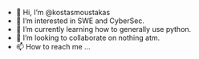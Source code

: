 - 👋 Hi, I’m @kostasmoustakas
- 👀 I’m interested in SWE and CyberSec.
- 🌱 I’m currently learning how to generally use python.
- 💞️ I’m looking to collaborate on nothing atm.
- 📫 How to reach me ...

<!---
kostasmoustakas/kostasmoustakas is a ✨ special ✨ repository because its `README.md` (this file) appears on your GitHub profile.
You can click the Preview link to take a look at your changes.
--->

